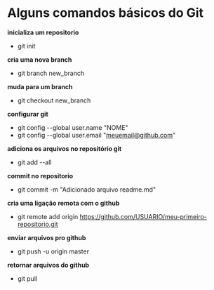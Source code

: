 # Alguns comandos básicos do Git

**inicializa um repositorio**
* git init

**cria uma nova branch**
* git branch new_branch

**muda para um branch**
* git checkout new_branch

**configurar git**
* git config --global user.name "NOME"
* git config --global user.email "meuemail@github.com"

**adiciona os arquivos no repositório git**
* git add --all

**commit no repositorio**
* git commit -m "Adicionado arquivo readme.md"

**cria uma ligação remota com o github**
* git remote add origin https://github.com/USUARIO/meu-primeiro-repositorio.git

**enviar arquivos pro github**
* git push -u origin master

**retornar arquivos do github**
* git pull
